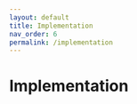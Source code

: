 ```yaml
---
layout: default
title: Implementation
nav_order: 6
permalink: /implementation
---
```

# Implementation